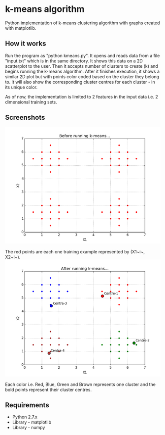 # k-means algorithm
Python implementation of k-means clustering algorithm with graphs created with matplotlib.

## How it works
Run the program as "python kmeans.py". It opens and reads data from a file "input.txt" which is in the same directory.
It shows this data on a 2D scatterplot to the user. Then it accepts number of clusters to create (k) and begins running the k-means algorithm.
After it finishes execution, it shows a similar 2D plot but with points color coded based on the cluster they belong to.
It will also show the corresponding cluster centres for each cluster - in its unique color.

As of now, the implementation is limited to 2 features in the input data i.e. 2 dimensional training sets.

## Screenshots
![Alt tag](figure_2.png?raw=true "Before running k-means")

The red points are each one training example represented by (X1~i~, X2~i~). 
![Alt tag](figure_1.png?raw=true "After running k-means")

Each color i.e. Red, Blue, Green and Brown represents one cluster and the bold points represent their cluster centres.

## Requirements
* Python 2.7.x
* Library - matplotlib
* Library - numpy

